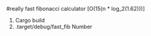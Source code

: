 #really fast fibonacci calculator [O(15(n * log_2(1.62)))]

1. Cargo build
2. .target/debug/fast_fib Number
